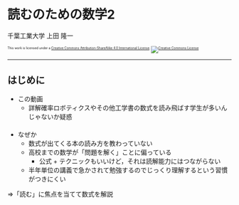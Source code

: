 $\newcommand{\V}[1]{\boldsymbol{#1}}$

# 読むのための数学2

千葉工業大学 上田 隆一

<p style="font-size:50%">
This work is licensed under a <a rel="license" href="http://creativecommons.org/licenses/by-sa/4.0/">Creative Commons Attribution-ShareAlike 4.0 International License</a>.
<a rel="license" href="http://creativecommons.org/licenses/by-sa/4.0/">
<img alt="Creative Commons License" style="border-width:0" src="https://i.creativecommons.org/l/by-sa/4.0/88x31.png" /></a>
</p>

---

## はじめに

* この動画
    * 詳解確率ロボティクスやその他工学書の数式を読み飛ばす学生が多いんじゃないか疑惑<br />　
* なぜか
    * 数式が出てくる本の読み方を教わっていない
    * 高校までの数学が「問題を解く」ことに偏っている
        * 公式 + テクニックもいいけど，それは読解能力にはつながらない
    * 半年単位の講義で急かされて勉強するのでじっくり理解するという習慣がつきにくい


$\Rightarrow$「読む」に焦点を当てて数式を解説
